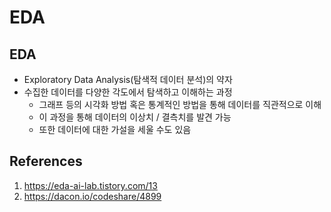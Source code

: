 # EDA

## EDA

- Exploratory Data Analysis(탐색적 데이터 분석)의 약자
- 수집한 데이터를 다양한 각도에서 탐색하고 이해하는 과정
  - 그래프 등의 시각화 방법 혹은 통계적인 방법을 통해 데이터를 직관적으로 이해
  - 이 과정을 통해 데이터의 이상치 / 결측치를 발견 가능
  - 또한 데이터에 대한 가설을 세울 수도 있음

## References

1. https://eda-ai-lab.tistory.com/13
2. https://dacon.io/codeshare/4899
